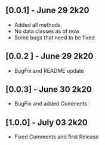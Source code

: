 ## [0.0.1] - June 29 2k20
* Added all methods
* No data classes as of now 
* Some bugs that need to be fixed

## [0.0.2 ] - June 29 2k20
* BugFix and README update

## [0.0.3] - June 30 2k20
* BugFix and added Comments

## [1.0.0] - July 03 2k20
* Fixed Comments and first Release